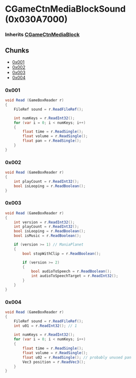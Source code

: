 # CGameCtnMediaBlockSound (0x030A7000)

### Inherits [CGameCtnMediaBlock](CGameCtnMediaBlock.md)

## Chunks

- [0x001](#0x001)
- [0x002](#0x002)
- [0x003](#0x003)
- [0x004](#0x004)

### 0x001

```cs
void Read (GameBoxReader r)
{
    FileRef sound = r.ReadFileRef();

    int numKeys = r.ReadInt32();
    for (var i = 0; i < numKeys; i++)
    {
        float time = r.ReadSingle();
        float volume = r.ReadSingle();
        float pan = r.ReadSingle();
    }
}
```

### 0x002

```cs
void Read (GameBoxReader r)
{
    int playCount = r.ReadInt32();
    bool isLooping = r.ReadBoolean();
}
```

### 0x003

```cs
void Read (GameBoxReader r)
{
    int version = r.ReadInt32();
    int playCount = r.ReadInt32();
    bool isLooping = r.ReadBoolean();
    bool isMusic = r.ReadBoolean();

    if (version >= 1) // ManiaPlanet
    {
        bool stopWithClip = r.ReadBoolean();

        if (version >= 2)
        {
            bool audioToSpeech = r.ReadBoolean();
            int audioToSpeechTarget = r.ReadInt32();
        }
    }
}
```

### 0x004

```cs
void Read (GameBoxReader r)
{
    FileRef sound = r.ReadFileRef();
    int u01 = r.ReadInt32(); // 1
    
    int numKeys = r.ReadInt32();
    for (var i = 0; i < numKeys; i++)
    {
        float time = r.ReadSingle();
        float volume = r.ReadSingle();
        float u02 = r.ReadSingle(); // probably unused pan
        Vec3 position = r.ReadVec3();
    }
}
```
